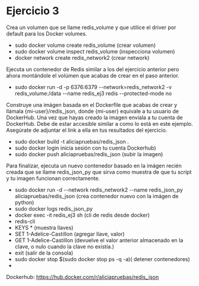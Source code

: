 # Ejercicio 3

 Crea un volumen que se llame redis_volume y que utilice el driver por default para los Docker volumes.
 - sudo docker volume create redis_volume (crear volumen)
 - sudo docker volume inspect redis_volume  (inspecciona volumen)
- docker network create redis_network2 (crear network)

Ejecuta un contenedor de Redis similar a los del ejercicio anterior pero ahora montándole el volúmen que acabas de crear en el paso anterior.

 - sudo docker run -d -p 6376:6379  --network=redis_network2  -v redis_volume:/data   --name redis_ej3 redis --protected-mode no 

Construye una imágen basada en el Dockerfile que acabas de crear y llámala {mi-user}/redis_json, donde {mi-user} equivale a tu usuario de DockerHub. Una vez que hayas creado la imagen envíala a tu cuenta de DockerHub. Debe de estar accesible similar a como lo está en este ejemplo. Asegúrate de adjuntar el link a ella en tus resultados del ejercicio.

- sudo docker build -t aliciapruebas/redis_json .
- sudo docker login inicia sesión con tu cuenta Dockerhub)
- sudo docker push aliciapruebas/redis_json (subir la imagen)

Para finalizar, ejecuta un nuevo contenedor basado en la imágen recién creada que se llame redis_json_py que sirva como muestra de que tu script y tu imagen funcionan correctamente.
- sudo docker run -d --network redis_network2 --name redis_json_py  aliciapruebas/redis_json (crea contenedor nuevo con la imágen de python)
- sudo docker logs redis_json_py 
- docker exec -it redis_ej3 sh (cli de redis desde docker)
- redis-cli
- KEYS * (muestra llaves)
-  SET 1-Adelice-Castillon (agregar llave, valor)
-  GET  1-Adelice-Castillon  (devuelve el valor anterior almacenado en la clave, o nulo cuando la clave no existía.)
-  exit (salir de la consola)
-  sudo docker stop $(sudo docker stop ps -q -a)( detener contenedores)
-  

Dockerhub:
<https://hub.docker.com/r/aliciapruebas/redis_json>